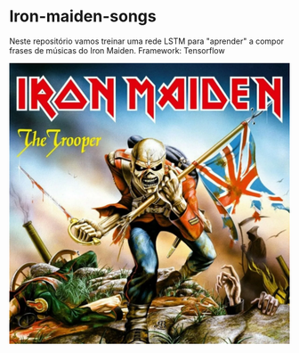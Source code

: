 # Iron-maiden-songs

Neste repositório vamos treinar uma rede LSTM para "aprender" a compor frases de músicas do Iron Maiden.
Framework: Tensorflow

![Iron](assets/iron.png)
